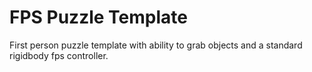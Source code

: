 # FPS Puzzle Template
First person puzzle template with ability to grab objects and a standard rigidbody fps controller.
